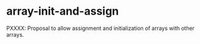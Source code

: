 # array-init-and-assign
PXXXX: Proposal to allow assignment and initialization of arrays with other arrays.
